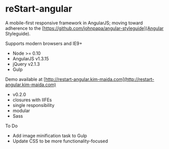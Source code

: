 reStart-angular
==========

A mobile-first responsive framework in AngularJS; moving toward adherence to the [https://github.com/johnpapa/angular-styleguide](Angular Styleguide).

Supports modern browsers and IE9+

* Node >= 0.10  
* AngularJS v1.3.15  
* jQuery v2.1.3 
* Gulp 

Demo available at [http://restart-angular.kim-maida.com](http://restart-angular.kim-maida.com)

* v0.2.0
* closures with IIFEs
* single responsibility
* modular
* Sass

To Do

* Add image minification task to Gulp
* Update CSS to be more functionality-focused